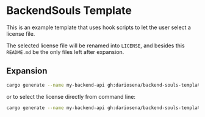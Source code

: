 # BackendSouls Template

This is an example template that uses hook scripts to let the user select a license file.

The selected license file will be renamed into `LICENSE`, and besides this `README.md` be the only files left after expansion.

## Expansion

```sh
cargo generate --name my-backend-api gh:dariosena/backend-souls-template
```

or to select the license directly from command line:

```sh
cargo generate --name my-backend-api gh:dariosena/backend-souls-template -d license=mit
```
